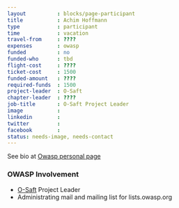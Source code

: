 ```yaml
---
layout          : blocks/page-participant
title           : Achim Hoffmann
type            : participant
time            : vacation
travel-from     : ????
expenses        : owasp
funded          : no
funded-who      : tbd
flight-cost     : ????
ticket-cost     : 1500
funded-amount   : ????
required-funds  : 1500
project-leader  : O-Saft
chapter-leader  : ????
job-title       : O-Saft Project Leader
image           : 
linkedin        :
twitter         :
facebook        :
status: needs-image, needs-contact
---
```


See bio at [Owasp personal page](https://www.owasp.org/index.php/User:Achim)


### OWASP Involvement

* [O-Saft](https://www.owasp.org/index.php/O-Saft) Project Leader
* Administrating mail and mailing list for lists.owasp.org
